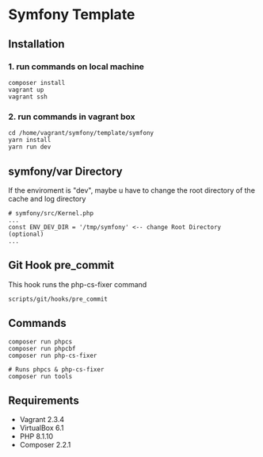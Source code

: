 # Symfony Template

## Installation
### 1. run commands on local machine
```
composer install
vagrant up
vagrant ssh
```
### 2. run commands in vagrant box
```
cd /home/vagrant/symfony/template/symfony
yarn install
yarn run dev
```

## symfony/var Directory
If the enviroment is "dev", maybe u have to change the root directory of the cache and log directory
```
# symfony/src/Kernel.php
...
const ENV_DEV_DIR = '/tmp/symfony' <-- change Root Directory (optional)
...
```

## Git Hook pre_commit
This hook runs the php-cs-fixer command
```
scripts/git/hooks/pre_commit
```

## Commands
```
composer run phpcs
composer run phpcbf
composer run php-cs-fixer

# Runs phpcs & php-cs-fixer
composer run tools 
```


## Requirements
- Vagrant 2.3.4
- VirtualBox 6.1
- PHP 8.1.10
- Composer 2.2.1
